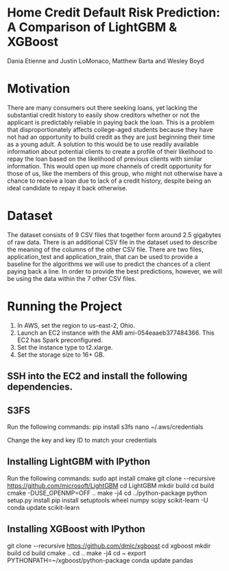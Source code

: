 # Home Credit Default Risk Prediction:  A Comparison of LightGBM & XGBoost
   Dania Etienne and Justin LoMonaco, Matthew Barta and Wesley Boyd

# Motivation
There are many consumers out there seeking loans, yet lacking the substantial credit history to easily show creditors whether or not the applicant is predictably reliable in paying back the loan. This is a problem that disproportionately affects college-aged students because they have not had an opportunity to build credit as they are just beginning their time as a young adult.  A solution to this would be to use readily available information about potential clients to create a profile of their likelihood to repay the loan based on the likelihood of previous clients with similar information. This would open up more channels of credit opportunity for those of us, like the members of this group, who might not otherwise have a chance to receive a loan due to lack of a credit history, despite being an ideal candidate to repay it back otherwise.

# Dataset
The dataset consists of 9 CSV files that together form around 2.5 gigabytes of raw data. There is an additional CSV file in the dataset used to describe the meaning of the columns of the other CSV file. There are two files, application_test and application_train, that can be used to provide a baseline for the algorithms we will use to predict the chances of a client paying back a line. In order to provide the best predictions, however, we will be using the data within the 7 other CSV files.

# Running the Project 

  1. In AWS, set the region to us-east-2, Ohio.
  2. Launch an EC2 instance with the AMI ami-054eaaeb377484366. This EC2 has Spark preconfigured.
  3. Set the instance type to t2.xlarge.
  4. Set the storage size to 16+ GB.

## SSH into the EC2 and install the following dependencies.

## S3FS
Run the following commands:
pip install s3fs
nano ~/.aws/credentials

Change the key and key ID to match your credentials

## Installing LightGBM with IPython

Run the following commands:
sudo apt install cmake
git clone --recursive https://github.com/microsoft/LightGBM
cd LightGBM
mkdir build
cd build
cmake -DUSE_OPENMP=OFF ..
make -j4
cd ../python-package
python setup.py install
pip install setuptools wheel numpy scipy scikit-learn -U
conda update scikit-learn

## Installing XGBoost with IPython

git clone --recursive https://github.com/dmlc/xgboost
cd xgboost
mkdir build
cd build
cmake ..
cd ..
make -j4
cd ~
export PYTHONPATH=~/xgboost/python-package
conda update pandas

